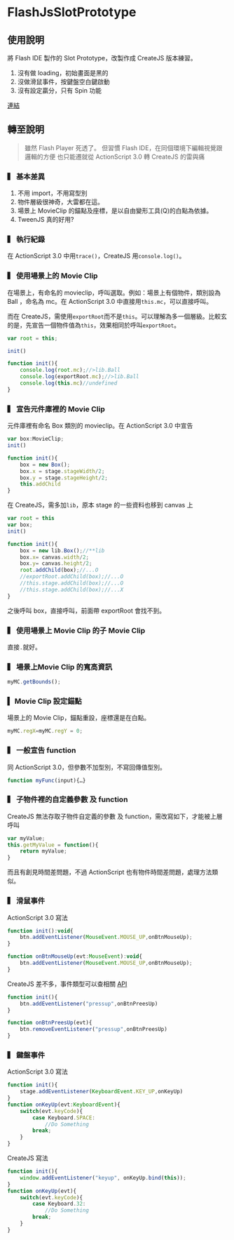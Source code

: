 # FlashJsSlotPrototype
## 使用說明
將 Flash IDE 製作的 Slot Prototype，改製作成 CreateJS 版本練習。
1. 沒有做 loading，初始畫面是黑的
2. 沒做滑鼠事件，按鍵盤空白鍵啟動
3. 沒有設定贏分，只有 Spin 功能

[連結](https://todd4diy.github.io/FlSlotPrototype/)

## 轉至說明
> 雖然 Flash Player 死透了。
但習慣 Flash IDE，在同個環境下編輯視覺跟邏輯的方便
也只能遷就從 ActionScript 3.0 轉 CreateJS 的雷與痛
> 

### ▍ 基本差異

1. 不用 import，不用寫型別
2. 物件層級很神奇，大雷都在這。
3. 場景上 MovieClip 的錨點及座標，是以自由變形工具(Q)的白點為依據。
4. TweenJS 真的好用? 

### ▍ 執行紀錄

在 ActionScript 3.0 中用`trace()`，CreateJS 用`console.log()`。

### ▍ 使用場景上的 Movie Clip

在場景上，有命名的 movieclip，呼叫選取。例如：場景上有個物件，類別設為 Ball ，命名為 mc。在 ActionScript 3.0 中直接用`this.mc`，可以直接呼叫。

而在 CreateJS，需使用`exportRoot`而不是`this`。可以理解為多一個層級。比較玄的是，先宣告一個物件值為`this`，效果相同於呼叫`exportRoot`。

```jsx
var root = this;

init()

function init(){
	console.log(root.mc);//>lib.Ball
	console.log(exportRoot.mc);//>lib.Ball
	console.log(this.mc)//undefined
}
```

### ▍ 宣告元件庫裡的 Movie Clip

元件庫裡有命名 Box 類別的 movieclip。在 ActionScript 3.0 中宣告

```jsx
var box:MovieClip;
init()

function init(){
	box = new Box();
	box.x = stage.stageWidth/2;
	box.y = stage.stageHeight/2;
	this.addChild
}
```

在 CreateJS，需多加`lib`，原本 stage 的一些資料也移到 canvas 上

```jsx
var root = this
var box;
init()

function init(){
	box = new lib.Box();//**lib
	box.x= canvas.width/2;
	box.y= canvas.height/2;
	root.addChild(box);//...O
	//exportRoot.addChild(box);//...O
	//this.stage.addChild(box);//...O
	//this.stage.addChild(box);//...X
}
```

之後呼叫 box，直接呼叫，前面帶 exportRoot 會找不到。

### ▍ 使用場景上 Movie Clip 的子 Movie Clip

直接`.`就好。

### ▍ 場景上Movie Clip 的寬高資訊

```jsx
myMC.getBounds();
```

### ▍ Movie Clip 設定錨點

場景上的 Movie Clip，錨點重設，座標還是在白點。

```jsx
myMC.regX=myMC.regY = 0; 
```

### ▍ 一般宣告 function

同 ActionScript 3.0，但參數不加型別，不寫回傳值型別。

```jsx
function myFunc(input){…}
```

### ▍ 子物件裡的自定義參數 及 function

CreateJS 無法存取子物件自定義的參數 及 function，需改寫如下，才能被上層呼叫

```jsx
var myValue;
this.getMyValue = function(){
	return myValue;
}
```

而且有創見時間差問題，不過 ActionScript 也有物件時間差問題，處理方法類似。

### ▍ 滑鼠事件

ActionScript 3.0 寫法

```jsx
function init():void{
	btn.addEventListener(MouseEvent.MOUSE_UP,onBtnMouseUp);
}

function onBtnMouseUp(evt:MouseEvent):void{
	btn.addEventListener(MouseEvent.MOUSE_UP,onBtnMouseUp);
}
```

CreateJS  差不多，事件類型可以查相關 [API](https://www.createjs.com/docs/easeljs/classes/DisplayObject.html)

```jsx
function init(){
	btn.addEventListener("pressup",onBtnPreesUp)
}

function onBtnPreesUp(evt){
	btn.removeEventListener("pressup",onBtnPreesUp)
}
```

### ▍ 鍵盤事件

ActionScript 3.0 寫法

```jsx
function init(){
	stage.addEventListener(KeyboardEvent.KEY_UP,onKeyUp)
}
function onKeyUp(evt:KeyboardEvent){
	switch(evt.keyCode){
		case Keyboard.SPACE:
			//Do Something
		break;
	}
}
```

CreateJS  寫法

```jsx
function init(){
	window.addEventListener("keyup", onKeyUp.bind(this));
}
function onKeyUp(evt){
	switch(evt.keyCode){
		case Keyboard.32:
			//Do Something
		break;
	}
}
```
